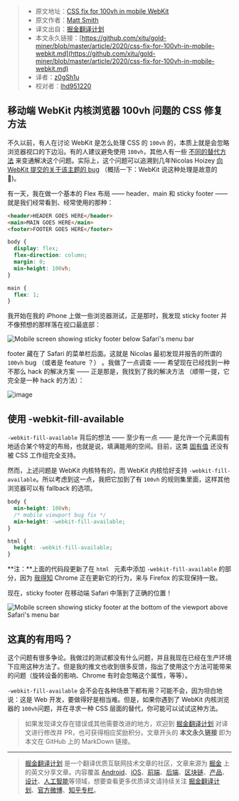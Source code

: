 > * 原文地址：[CSS fix for 100vh in mobile WebKit](https://allthingssmitty.com/2020/05/11/css-fix-for-100vh-in-mobile-webkit/)
> * 原文作者：[Matt Smith](https://allthingssmitty.com/about)
> * 译文出自：[掘金翻译计划](https://github.com/xitu/gold-miner)
> * 本文永久链接：[https://github.com/xitu/gold-miner/blob/master/article/2020/css-fix-for-100vh-in-mobile-webkit.md](https://github.com/xitu/gold-miner/blob/master/article/2020/css-fix-for-100vh-in-mobile-webkit.md)
> * 译者：[z0gSh1u](https://github.com/z0gSh1u)
> * 校对者：[lhd951220](https://github.com/lhd951220)

## 移动端 WebKit 内核浏览器 100vh 问题的 CSS 修复方法

不久以前，有人在讨论 WebKit 是怎么处理 CSS 的 `100vh` 的，本质上就是会忽略浏览器视口的下边沿。有的人建议避免使用 `100vh`，其他人有一些 [不同的替代方法](https://medium.com/@susiekim9/how-to-compensate-for-the-ios-viewport-unit-bug-46e78d54af0d) 来变通解决这个问题。实际上，这个问题可以追溯到几年Nicolas Hoizey [向 WebKit 提交的关于该主题的 bug](https://nicolas-hoizey.com/articles/2015/02/18/viewport-height-is-taller-than-the-visible-part-of-the-document-in-some-mobile-browsers/) （概括一下：WebKit 说这种处理是故意的 🧐)。

有一天，我在做一个基本的 Flex 布局 —— header、main 和 sticky footer —— 就是我们经常看到、经常使用的那种：

```html
<header>HEADER GOES HERE</header>
<main>MAIN GOES HERE</main>
<footer>FOOTER GOES HERE</footer>
```

```css
body {
  display: flex; 
  flex-direction: column;
  margin: 0;
  min-height: 100vh;
}

main {
  flex: 1;
}
```

我开始在我的 iPhone 上做一些浏览器测试，正是那时，我发现 sticky footer 并不像预想的那样落在视口最底部：

![Mobile screen showing sticky footer below Safari's menu bar](https://allthingssmitty.com/img/posts/2020-05-11-css-fix-for-100vh-in-mobile-webkit-01.png)

footer 藏在了 Safari 的菜单栏后面。这就是 Nicolas 最初发现并报告的所谓的 `100vh` bug （或者是 feature ？） 。我做了一点调查 —— 希望现在已经找到一种不那么 hack 的解决方案 —— 正是那是，我找到了我的解决方法 （顺带一提，它完全是一种 hack 的方法）：

![image](https://user-images.githubusercontent.com/5164225/82304565-182c2080-99ef-11ea-9a18-c27545f53b87.png)

## 使用 -webkit-fill-available

`-webkit-fill-available` 背后的想法 —— 至少有一点 —— 是允许一个元素固有地适合某个特定的布局，也就是说，填满能用的空间。目前，这类 [固有值](https://caniuse.com/#feat=intrinsic-width) 还没有被 CSS 工作组完全支持。

然而，上述问题是 WebKit 内核特有的，而 WebKit 内核恰好支持 `-webkit-fill-available`。所以考虑到这一点，我把它加到了有 `100vh` 的规则集里面，这样其他浏览器可以有 fallback 的选项。

```css
body {
  min-height: 100vh;
  /* mobile viewport bug fix */
  min-height: -webkit-fill-available;
}

html {
  height: -webkit-fill-available;
}

```

**注：**上面的代码段更新了在 `html ` 元素中添加 `-webkit-fill-available` 的部分，因为 [我得知](https://twitter.com/bfgeek/status/1262459015155441664) Chrome 正在更新它的行为，来与 Firefox 的实现保持一致。

现在，sticky footer 在移动端 Safari 中落到了正确的位置！

![Mobile screen showing sticky footer at the bottom of the viewport above Safari's menu bar](https://allthingssmitty.com/img/posts/2020-05-11-css-fix-for-100vh-in-mobile-webkit-02.png)

## 这真的有用吗？

这个问题有很多争论。我做过的测试都没有什么问题，并且我现在已经在生产环境下应用这种方法了。但是我的推文也收到很多反馈，指出了使用这个方法可能带来的问题（旋转设备的影响、Chrome 有时会忽略这个属性，等等）。

`-webkit-fill-available` 会不会在各种场景下都有用？可能不会，因为坦白地说：这是 Web 开发，要做得好是相当难。但是，如果你遇到了 WebKit 内核浏览器的 `100vh`问题，并在寻求一种 CSS 层面的替代，你可能可以试试这种方法。

> 如果发现译文存在错误或其他需要改进的地方，欢迎到 [掘金翻译计划](https://github.com/xitu/gold-miner) 对译文进行修改并 PR，也可获得相应奖励积分。文章开头的 **本文永久链接** 即为本文在 GitHub 上的 MarkDown 链接。

---

> [掘金翻译计划](https://github.com/xitu/gold-miner) 是一个翻译优质互联网技术文章的社区，文章来源为 [掘金](https://juejin.im) 上的英文分享文章。内容覆盖 [Android](https://github.com/xitu/gold-miner#android)、[iOS](https://github.com/xitu/gold-miner#ios)、[前端](https://github.com/xitu/gold-miner#前端)、[后端](https://github.com/xitu/gold-miner#后端)、[区块链](https://github.com/xitu/gold-miner#区块链)、[产品](https://github.com/xitu/gold-miner#产品)、[设计](https://github.com/xitu/gold-miner#设计)、[人工智能](https://github.com/xitu/gold-miner#人工智能)等领域，想要查看更多优质译文请持续关注 [掘金翻译计划](https://github.com/xitu/gold-miner)、[官方微博](http://weibo.com/juejinfanyi)、[知乎专栏](https://zhuanlan.zhihu.com/juejinfanyi)。
